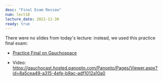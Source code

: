 ```yaml
---
desc: "Final Exam Review"
num: lect18
lecture_date: 2021-11-30
ready: true
---
```


There were no slides from today's lecture: instead, we used this practice final exam:

* [Practice Final on Gauchospace](https://gauchospace.ucsb.edu/courses/pluginfile.php/18587077/mod_resource/content/1/CS16_F21_Final_practice_1.pdf)

* Video: <https://gauchocast.hosted.panopto.com/Panopto/Pages/Viewer.aspx?id=8a5cea49-a315-4efe-b9ac-adf1012a10a0>
